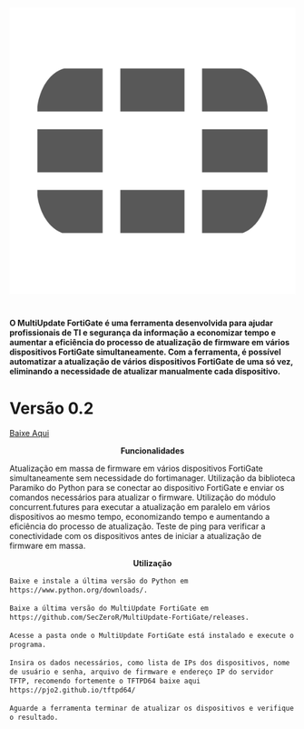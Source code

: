 # 

<p align="center">
  <img src="fortigate.png" alt="MultiUpdate FortiGate"/>
</p>

#
<b>O MultiUpdate FortiGate é uma ferramenta desenvolvida para ajudar profissionais de TI e segurança da informação a economizar tempo e aumentar a eficiência do processo de atualização de firmware em vários dispositivos FortiGate simultaneamente. Com a ferramenta, é possível automatizar a atualização de vários dispositivos FortiGate de uma só vez, eliminando a necessidade de atualizar manualmente cada dispositivo.</b>

<p align="center">
<p/>

# Versão 0.2

<a href="https://github.com/SecZeroR/Multiupdate-Fortigate/releases/tag/MultiUpdate0.2"> Baixe Aqui </a></p>

<p align="center">
<b>Funcionalidades</b> </p>
Atualização em massa de firmware em vários dispositivos FortiGate simultaneamente sem necessidade do fortimanager.
Utilização da biblioteca Paramiko do Python para se conectar ao dispositivo FortiGate e enviar os comandos necessários para atualizar o firmware.
Utilização do módulo concurrent.futures para executar a atualização em paralelo em vários dispositivos ao mesmo tempo, economizando tempo e aumentando a eficiência do processo de atualização.
Teste de ping para verificar a conectividade com os dispositivos antes de iniciar a atualização de firmware em massa.



<p align="center">
<b>Utilização</b> </p>

````
Baixe e instale a última versão do Python em https://www.python.org/downloads/.

Baixe a última versão do MultiUpdate FortiGate em https://github.com/SecZeroR/MultiUpdate-FortiGate/releases.

Acesse a pasta onde o MultiUpdate FortiGate está instalado e execute o programa.

Insira os dados necessários, como lista de IPs dos dispositivos, nome de usuário e senha, arquivo de firmware e endereço IP do servidor TFTP, recomendo fortemente o TFTPD64 baixe aqui https://pjo2.github.io/tftpd64/

Aguarde a ferramenta terminar de atualizar os dispositivos e verifique o resultado.
